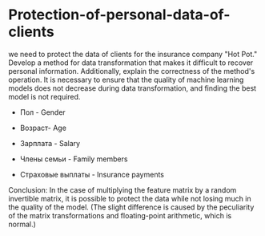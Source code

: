 # Protection-of-personal-data-of-clients

we need to protect the data of clients for the insurance company "Hot Pot." Develop a method for data transformation that makes it difficult to recover personal information. Additionally, explain the correctness of the method's operation. It is necessary to ensure that the quality of machine learning models does not decrease during data transformation, and finding the best model is not required.

 - Пол - Gender

 - Возраст- Age

 - Зарплата - Salary

 - Члены семьи - Family members

 - Страховые выплаты - Insurance payments

Conclusion:
In the case of multiplying the feature matrix by a random invertible matrix, it is possible to protect the data while not losing much in the quality of the model. (The slight difference is caused by the peculiarity of the matrix transformations and floating-point arithmetic, which is normal.)
